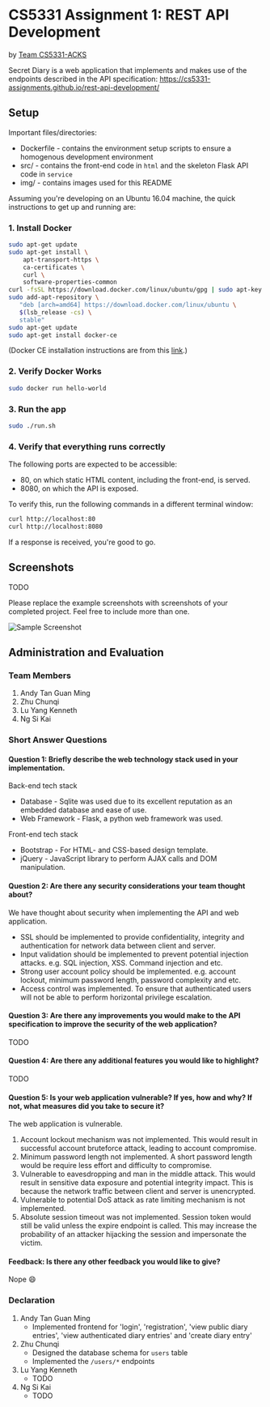 # CS5331 Assignment 1: REST API Development

by [Team CS5331-ACKS](https://github.com/CS5331-ACKS)

Secret Diary is a web application that implements and makes use of the endpoints described in the API specification: https://cs5331-assignments.github.io/rest-api-development/

## Setup

Important files/directories:
- Dockerfile - contains the environment setup scripts to ensure a homogenous development environment
- src/ - contains the front-end code in `html` and the skeleton Flask API code in `service`
- img/ - contains images used for this README

Assuming you're developing on an Ubuntu 16.04 machine, the quick instructions to get up and running are:

### 1. Install Docker

```bash
sudo apt-get update
sudo apt-get install \
    apt-transport-https \
    ca-certificates \
    curl \
    software-properties-common
curl -fsSL https://download.docker.com/linux/ubuntu/gpg | sudo apt-key add -
sudo add-apt-repository \
   "deb [arch=amd64] https://download.docker.com/linux/ubuntu \
   $(lsb_release -cs) \
   stable"
sudo apt-get update
sudo apt-get install docker-ce
```

(Docker CE installation instructions are from this [link](https://docs.docker.com/install/linux/docker-ce/ubuntu/#install-using-the-repository).)

### 2. Verify Docker Works

```bash
sudo docker run hello-world
```

### 3. Run the app

```bash
sudo ./run.sh
```

### 4. Verify that everything runs correctly

The following ports are expected to be accessible:
- 80, on which static HTML content, including the front-end, is served.
- 8080, on which the API is exposed.

To verify this, run the following commands in a different terminal window:

```bash
curl http://localhost:80
curl http://localhost:8080
```

If a response is received, you're good to go.

## Screenshots

TODO

Please replace the example screenshots with screenshots of your completed project. Feel free to include more than one.

![Sample Screenshot](./img/samplescreenshot.png)

## Administration and Evaluation

### Team Members

1. Andy Tan Guan Ming
2. Zhu Chunqi
3. Lu Yang Kenneth
4. Ng Si Kai

### Short Answer Questions

#### Question 1: Briefly describe the web technology stack used in your implementation.

Back-end tech stack
- Database - Sqlite was used due to its excellent reputation as an embedded database and ease of use.
- Web Framework - Flask, a python web framework was used.

Front-end tech stack
- Bootstrap - For HTML- and CSS-based design template.
- jQuery - JavaScript library to perform AJAX calls and DOM manipulation.

#### Question 2: Are there any security considerations your team thought about?

We have thought about security when implementing the API and web application.
- SSL should be implemented to provide confidentiality, integrity and authentication for network data between client and server.
- Input validation should be implemented to prevent potential injection attacks. e.g. SQL injection, XSS. Command injection and etc.
- Strong user account policy should be implemented. e.g. account lockout, minimum password length, password complexity and etc.
- Access control was implemented. To ensure that authenticated users will not be able to perform horizontal privilege escalation.

#### Question 3: Are there any improvements you would make to the API specification to improve the security of the web application?

TODO

#### Question 4: Are there any additional features you would like to highlight?

TODO

#### Question 5: Is your web application vulnerable? If yes, how and why? If not, what measures did you take to secure it?

The web application is vulnerable.

1. Account lockout mechanism was not implemented. This would result in successful account bruteforce attack, leading to account compromise.
2. Minimum password length not implemented. A short password length would be require less effort and difficulty to compromise.
3. Vulnerable to eavesdropping and man in the middle attack. This would result in sensitive data exposure and potential integrity impact. This is because the network traffic between client and server is unencrypted.
4. Vulnerable to potential DoS attack as rate limiting mechanism is not implemented.
5. Absolute session timeout was not implemented. Session token would still be valid unless the expire endpoint is called. This may increase the probability of an attacker hijacking the session and impersonate the victim.

#### Feedback: Is there any other feedback you would like to give?

Nope :smile:

### Declaration

1. Andy Tan Guan Ming
    - Implemented frontend for 'login', 'registration', 'view public diary entries', 'view authenticated diary entries' and 'create diary entry'
2. Zhu Chunqi
    - Designed the database schema for `users` table
    - Implemented the `/users/*` endpoints
3. Lu Yang Kenneth
    - TODO
4. Ng Si Kai
    - TODO
